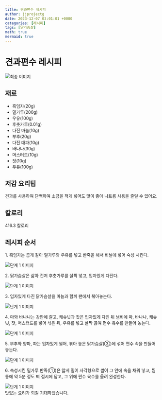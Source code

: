 ```yaml
---
title: 견과편수 레시피
author: jjprojectg
date: 2023-12-07 03:01:01 +0000
categories: [레시피]
tags: [닭가슴살]
math: true
mermaid: true
---
```

<meta name="og:type" content="website"/>
<meta charset="UTF-8"/>
<div class="header">
  <h1>견과편수 레시피</h1>
</div>

<div class="container my-4">
  <div class="row">
    <div class="col-12 col-md-6">
      <div class="recipe-image">
        <img src="http://www.foodsafetykorea.go.kr/uploadimg/cook/10_00497_2.png" class="step-image" alt="최종 이미지"/>
      </div>
    </div>
    <div class="col-12 col-md-6">
      <div class="ingredients">
        <h2>재료</h2>
        <ul class="card">
          <li> 흑임자(20g) </li>
          <li>  밀가루(200g) </li>
          <li>  우유(100g) </li>
          <li> 후춧가루(0.01g) </li>
          <li>  다진 마늘(10g) </li>
          <li>  부추(20g) </li>
          <li> 다진 대파(10g) </li>
          <li>  바나나(30g) </li>
          <li>  머스터드(10g) </li>
          <li> 잣(10g) </li>
          <li>  우유(100g) </li>
</ul>
      </div>
    </div>
    <div class="col-12 col-md-6">
      <div class="ingredients">
        <h2>저감 요리팁</h2>
        <div class="card"> 
          <p>
            견과를 사용하여 단백하여 소금을 적게 넣어도 맛이 좋아 나트륨 사용을 줄일 수 있어요.
          </p>
        </div>
      </div>
      <div class="ingredients">
        <h2>칼로리</h2>
        <div class="card"> 
          <p>
            416.3 칼로리
          </p>
        </div>
      </div>
    </div>
  </div>

  <h2 class="my-4">레시피 순서</h2>
  <div class="card recipe-card">
    <div class="card-body recipe-step">
      <p class="card-text step-description">1. 흑임자는 곱게 갈아 밀가루와 우유를
넣고 반죽을 해서 비닐에 넣어 숙성
시킨다.</p>
      <img src="http://www.foodsafetykorea.go.kr/uploadimg/cook/20_00497_1.png" alt="단계 1 이미지" class="step-image"/>
    </div>
  </div>
  <div class="card recipe-card">
    <div class="card-body recipe-step">
      <p class="card-text step-description">2. 닭가슴살은 삶아 건져 후춧가루를
살짝 넣고, 입자있게 다진다.</p>
      <img src="http://www.foodsafetykorea.go.kr/uploadimg/cook/20_00497_2.png" alt="단계 1 이미지" class="step-image"/>
    </div>
  </div>
  <div class="card recipe-card">
    <div class="card-body recipe-step">
      <p class="card-text step-description">3. 입자있게 다진 닭가슴살을 마늘과 함께
팬에서 볶아놓는다.</p>
      <img src="http://www.foodsafetykorea.go.kr/uploadimg/cook/20_00497_3.png" alt="단계 1 이미지" class="step-image"/>
    </div>
  </div>
  <div class="card recipe-card">
    <div class="card-body recipe-step">
      <p class="card-text step-description">4. 마와 바나나는 강판에 갈고, 캐슈넛과
잣은 입자있게 다진 뒤 냄비에 마,
바나나, 캐슈넛, 잣, 머스터드를 넣어
섞은 뒤, 우유를 넣고 살짝 끓여 편수
육수를 만들어 놓는다.</p>
      <img src="http://www.foodsafetykorea.go.kr/uploadimg/cook/20_00497_4.png" alt="단계 1 이미지" class="step-image"/>
    </div>
  </div>
  <div class="card recipe-card">
    <div class="card-body recipe-step">
      <p class="card-text step-description">5. 부추와 양파, 파는 입자있게 썰어, 볶아
놓은 닭가슴살(③)에 섞어 편수 속을
만들어 놓는다.</p>
      <img src="http://www.foodsafetykorea.go.kr/uploadimg/cook/20_00497_5.png" alt="단계 1 이미지" class="step-image"/>
    </div>
  </div>
  <div class="card recipe-card">
    <div class="card-body recipe-step">
      <p class="card-text step-description">6. 숙성시킨 밀가루 반죽(①)은 얇게
밀어 사각형으로 썰어 그 안에 속을
채워 넣고, 찜통에 약 5분 정도 쪄
접시에 담고, 그 위에 편수 육수를
올려 완성한다.</p>
      <img src="http://www.foodsafetykorea.go.kr/uploadimg/cook/20_00497_6.png" alt="단계 1 이미지" class="step-image"/>
    </div>
  </div>

</div>
맛있는 요리가 되길 기대하겠습니다.
